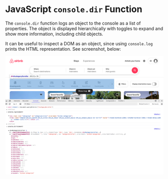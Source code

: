 # JavaScript `console.dir` Function

The `console.dir` function logs an object to the console as a list of properties. The object is displayed hierarchically with toggles to expand and show more information, including child objects.

It can be useful to inspect a DOM as an object, since using `console.log` prints the HTML representation. See screenshot, below:

![Screenshot of chrome devtools showing the difference in the output of console.log and console.dir](../img/comparison-console-log-dir.png)